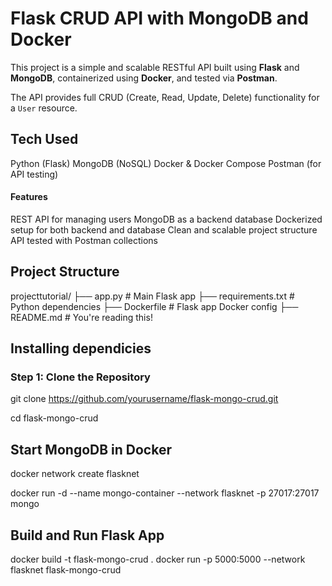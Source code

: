 #  Flask CRUD API with MongoDB and Docker

This project is a simple and scalable RESTful API built using **Flask** and **MongoDB**, containerized using **Docker**, and tested via **Postman**.

The API provides full CRUD (Create, Read, Update, Delete) functionality for a `User` resource.

## Tech Used
Python (Flask)
MongoDB (NoSQL)
Docker & Docker Compose
Postman (for API testing)

####  Features

REST API for managing users
MongoDB as a backend database
Dockerized setup for both backend and database
Clean and scalable project structure
API tested with Postman collections

## Project Structure
projecttutorial/
├── app.py # Main Flask app
├── requirements.txt # Python dependencies
├── Dockerfile # Flask app Docker config
├── README.md # You're reading this!


## Installing dependicies

###  Step 1: Clone the Repository

git clone https://github.com/yourusername/flask-mongo-crud.git

cd flask-mongo-crud

## Start MongoDB in Docker
docker network create flasknet

docker run -d --name mongo-container --network flasknet -p 27017:27017 mongo

##  Build and Run Flask App

docker build -t flask-mongo-crud .
docker run -p 5000:5000 --network flasknet flask-mongo-crud





